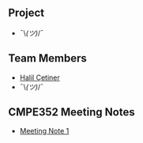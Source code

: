 ## Project
* ¯\\_(ツ)_/¯

## Team Members
* [Halil Çetiner](https://github.com/bounswe/bounswe2018group10/wiki/Halil-%C3%87etiner)
* ¯\\_(ツ)_/¯

## CMPE352 Meeting Notes
* [Meeting Note 1](https://github.com/bounswe/bounswe2018group10/wiki/Meeting-Note-1)